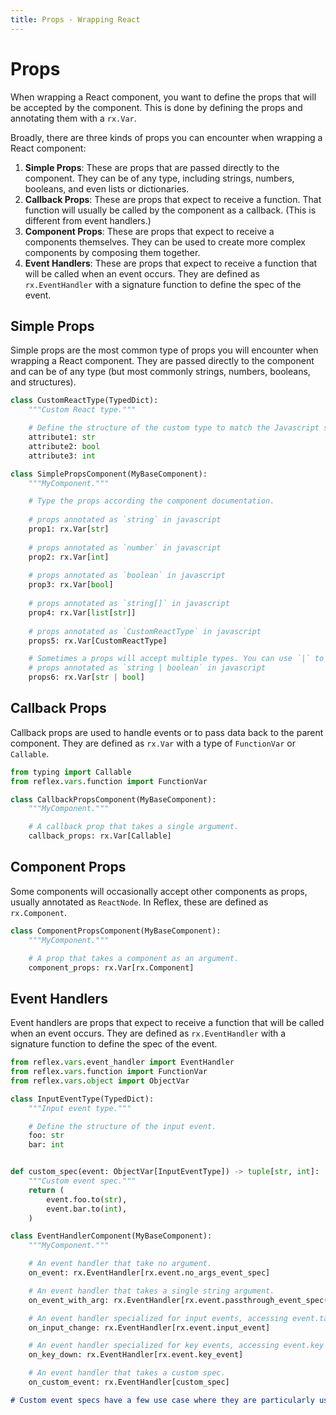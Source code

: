 ```yaml
---
title: Props - Wrapping React 
---
```


# Props

When wrapping a React component, you want to define the props that will be accepted by the component.
This is done by defining the props and annotating them with a `rx.Var`.

Broadly, there are three kinds of props you can encounter when wrapping a React component:
1. **Simple Props**: These are props that are passed directly to the component. They can be of any type, including strings, numbers, booleans, and even lists or dictionaries.
2. **Callback Props**: These are props that expect to receive a function. That function will usually be called by the component as a callback. (This is different from event handlers.)
3. **Component Props**: These are props that expect to receive a components themselves. They can be used to create more complex components by composing them together.
4. **Event Handlers**: These are props that expect to receive a function that will be called when an event occurs. They are defined as `rx.EventHandler` with a signature function to define the spec of the event.

## Simple Props

Simple props are the most common type of props you will encounter when wrapping a React component. They are passed directly to the component and can be of any type (but most commonly strings, numbers, booleans, and structures).

```python
class CustomReactType(TypedDict):
    """Custom React type."""

    # Define the structure of the custom type to match the Javascript structure.
    attribute1: str
    attribute2: bool
    attribute3: int

class SimplePropsComponent(MyBaseComponent):
    """MyComponent."""

    # Type the props according the component documentation.
    
    # props annotated as `string` in javascript
    prop1: rx.Var[str] 
    
    # props annotated as `number` in javascript
    prop2: rx.Var[int]
    
    # props annotated as `boolean` in javascript
    prop3: rx.Var[bool] 
    
    # props annotated as `string[]` in javascript
    prop4: rx.Var[list[str]] 
    
    # props annotated as `CustomReactType` in javascript
    props5: rx.Var[CustomReactType] 

    # Sometimes a props will accept multiple types. You can use `|` to specify the types.
    # props annotated as `string | boolean` in javascript
    props6: rx.Var[str | bool] 
```

## Callback Props

Callback props are used to handle events or to pass data back to the parent component. They are defined as `rx.Var` with a type of `FunctionVar` or `Callable`.

```python
from typing import Callable
from reflex.vars.function import FunctionVar

class CallbackPropsComponent(MyBaseComponent):
    """MyComponent."""

    # A callback prop that takes a single argument.
    callback_props: rx.Var[Callable]
```

## Component Props
Some components will occasionally accept other components as props, usually annotated as `ReactNode`. In Reflex, these are defined as `rx.Component`.

```python
class ComponentPropsComponent(MyBaseComponent):
    """MyComponent."""

    # A prop that takes a component as an argument.
    component_props: rx.Var[rx.Component]
```

## Event Handlers
Event handlers are props that expect to receive a function that will be called when an event occurs. They are defined as `rx.EventHandler` with a signature function to define the spec of the event.

```python
from reflex.vars.event_handler import EventHandler
from reflex.vars.function import FunctionVar
from reflex.vars.object import ObjectVar

class InputEventType(TypedDict):
    """Input event type."""

    # Define the structure of the input event.
    foo: str
    bar: int


def custom_spec(event: ObjectVar[InputEventType]) -> tuple[str, int]:
    """Custom event spec."""
    return (
        event.foo.to(str),
        event.bar.to(int),
    )

class EventHandlerComponent(MyBaseComponent):
    """MyComponent."""

    # An event handler that take no argument.
    on_event: rx.EventHandler[rx.event.no_args_event_spec]

    # An event handler that takes a single string argument.
    on_event_with_arg: rx.EventHandler[rx.event.passthrough_event_spec(str)]

    # An event handler specialized for input events, accessing event.target.value from the event.
    on_input_change: rx.EventHandler[rx.event.input_event]

    # An event handler specialized for key events, accessing event.key from the event and provided modifiers (ctrl, alt, shift, meta).
    on_key_down: rx.EventHandler[rx.event.key_event]

    # An event handler that takes a custom spec.
    on_custom_event: rx.EventHandler[custom_spec]
```

```md alert info
# Custom event specs have a few use case where they are particularly useful. If the event returns non-serializable data, you can filter them out so the event can be sent to the backend. You can also use them to transform the data before sending it to the backend.
```